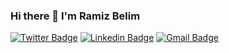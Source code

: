### Hi there 👋 I'm Ramiz Belim

[![Twitter Badge](https://img.shields.io/badge/-Ramiz_Belim-1ca0f1?style=flat-square&logo=twitter&logoColor=white&link=https://twitter.com/ramizbelim1406)](https://twitter.com/ramizbelim1406)  [![Linkedin Badge](https://img.shields.io/badge/-ramiz_belim-blue?style=flat-square&logo=Linkedin&logoColor=white&link=https://www.linkedin.com/in/ramiz-belim//)](https://www.linkedin.com/in/ramiz-belim/) [![Gmail Badge](https://img.shields.io/badge/-ramizbelim0@gmail.com-c14438?style=flat-square&logo=Gmail&logoColor=white&link=mailto:ramizbelim0@gmail.com)](mailto:ramizbelim0@gmail.com)

<!--
**ramizbelim/ramizbelim** is a ✨ _special_ ✨ repository because its `README.md` (this file) appears on your GitHub profile.

Here are some ideas to get you started:

- 🔭 I’m currently working on ...
- 🌱 I’m currently learning ...
- 👯 I’m looking to collaborate on ...
- 🤔 I’m looking for help with ...
- 💬 Ask me about ...
- 📫 How to reach me: ...
- 😄 Pronouns: ...
- ⚡ Fun fact: ...
-->
